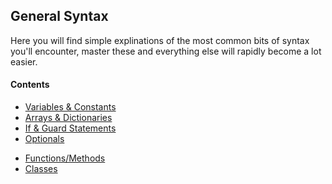 ## General Syntax

Here you will find simple explinations of the most common bits of syntax you'll encounter, master these and everything else will rapidly become a lot easier. 

#### Contents
+ [Variables & Constants](https://github.com/KyleGoslan/Digital-Media-Design/blob/master/00%20-%20General%20Syntax/Variables-And-Constants.md)
+ [Arrays & Dictionaries ](https://github.com/KyleGoslan/Digital-Media-Design/blob/master/00%20-%20General%20Syntax/Arrays-Dictionaries.md)
+ [If & Guard Statements](https://github.com/KyleGoslan/Digital-Media-Design/blob/master/00%20-%20General%20Syntax/If-And-Guard-Statements.md)
+ [Optionals](https://github.com/KyleGoslan/Digital-Media-Design/blob/master/00%20-%20General%20Syntax/Optionals.md)
<!--+ [If let & Guard let](https://github.com/KyleGoslan/Digital-Media-Design/blob/master/00%20-%20/General%20Syntax/)-->
<!--+ [Loops](https://github.com/KyleGoslan/Digital-Media-Design/blob/master/00%20-%20/General%20Syntax/)-->
+ [Functions/Methods](https://github.com/KyleGoslan/Digital-Media-Design/blob/master/00%20-%20General%20Syntax/Functions-Methods.md)
+ [Classes](https://github.com/KyleGoslan/Digital-Media-Design/blob/master/00%20-%20General%20Syntax/Classes.md)
